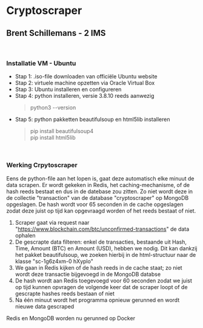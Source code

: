 # Cryptoscraper
## Brent Schillemans - 2 IMS

<br>

### Installatie VM - Ubuntu
- Stap 1: .iso-file downloaden van officiële Ubuntu website
- Stap 2: virtuele machine opzetten via Oracle Virtual Box
- Stap 3: Ubuntu installeren en configureren
- Stap 4: python installeren, versie 3.8.10 reeds aanwezig
  > python3 --version
- Stap 5: python pakketten beautifulsoup en html5lib installeren
  > pip install beautifulsoup4 <br> pip install html5lib

<br> 

### Werking Crpytoscraper
Eens de python-file aan het lopen is, gaat deze automatisch elke minuut de data scrapen. Er wordt gekeken in Redis, het caching-mechanisme, of de hash reeds bestaat en dus in de datebase zou zitten. Zo niet wordt deze in de collectie "transaction" van de database "cryptoscraper" op MongoDB opgeslagen. De hash wordt voor 65 seconden in de cache opgeslagen zodat deze juist op tijd kan opgevraagd worden of het reeds bestaat of niet.
1. Scraper gaat via request naar "https://www.blockchain.com/btc/unconfirmed-transactions" de data ophalen
2. De gescrapte data filteren: enkel de transacties, bestaande uit Hash, Time, Amount (BTC) en Amount (USD), hebben we nodig. Dit kan dankzij het pakket beautifulsoup, we zoeken hierbij in de html-structuur naar de klasse "sc-1g6z4xm-0 hXyplo"
3. We gaan in Redis kijken of de hash reeds in de cache staat; zo niet wordt deze transactie bijgevoegd in de MongoDB databse
4. De hash wordt aan Redis toegevoegd voor 60 seconden zodat we juist op tijd kunnen opvragen de volgende keer dat de scraper loopt of de gescrapte hashes reeds bestaan of niet
5. Na één minuut wordt het programma opnieuw gerunned en wordt nieuwe data gescraped

Redis en MongoDB worden nu gerunned op Docker
